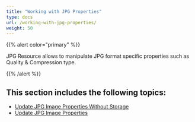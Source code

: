 ```yaml
---
title: "Working with JPG Properties"
type: docs
url: /working-with-jpg-properties/
weight: 50
---
```


{{% alert color="primary" %}} 

JPG Resource allows to manipulate JPG format specific properties such as Quality & Compression type.

{{% /alert %}} 
## **This section includes the following topics:**
- [Update JPG Image Properties Without Storage](/update-jpg-image-properties-without-storage/)
- [Update JPG Image Properties](/update-jpg-image-properties/)
